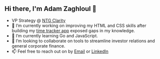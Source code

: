 ## Hi there, I'm Adam Zaghloul 👋

- VP Strategy @ [NTG Clarity](https://www.linkedin.com/company/ntg-clarity/)
- 🔭 I’m currently working on improving my HTML and CSS skills after building my [time tracker app](https://github.com/AdamZaghloul/time-tracker) exposed gaps in my knowledge.
- 🌱 I’m currently learning Go and JavaScript.
- 👯 I’m looking to collaborate on tools to streamline investor relations and general corporate finance.
- 📫 Feel free to reach out on by [Email](mailto:adam@ntgclarity.com) or [LinkedIn](https://www.linkedin.com/in/adam-zaghloul/)

<!--
**AdamZaghloul/AdamZaghloul** is a ✨ _special_ ✨ repository because its `README.md` (this file) appears on your GitHub profile.

Here are some ideas to get you started:

- 🔭 I’m currently working on ...
- 🌱 I’m currently learning ...
- 👯 I’m looking to collaborate on ...
- 🤔 I’m looking for help with ...
- 💬 Ask me about ...
- 📫 How to reach me: ...
- 😄 Pronouns: ...
- ⚡ Fun fact: ...
-->
